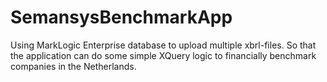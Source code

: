 # SemansysBenchmarkApp
Using MarkLogic Enterprise database to upload multiple xbrl-files. So that the application can do some simple XQuery logic to financially benchmark companies in the Netherlands.
